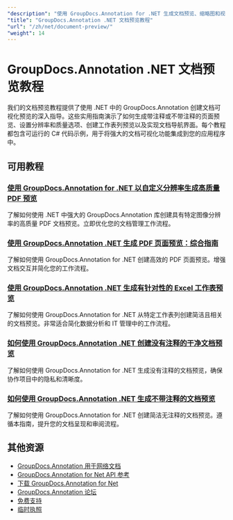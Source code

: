 ```yaml
---
"description": "使用 GroupDocs.Annotation for .NET 生成文档预览、缩略图和视觉表示的完整教程。"
"title": "GroupDocs.Annotation .NET 文档预览教程"
"url": "/zh/net/document-preview/"
"weight": 14
---
```


# GroupDocs.Annotation .NET 文档预览教程

我们的文档预览教程提供了使用 .NET 中的 GroupDocs.Annotation 创建文档可视化预览的深入指导。这些实用指南演示了如何生成带注释或不带注释的页面预览、设置分辨率和质量选项、创建工作表列预览以及实现文档导航界面。每个教程都包含可运行的 C# 代码示例，用于将强大的文档可视化功能集成到您的应用程序中。

## 可用教程

### [使用 GroupDocs.Annotation for .NET 以自定义分辨率生成高质量 PDF 预览](./generate-pdf-previews-custom-resolutions-groupdocs/)
了解如何使用 .NET 中强大的 GroupDocs.Annotation 库创建具有特定图像分辨率的高质量 PDF 文档预览。立即优化您的文档管理工作流程。

### [使用 GroupDocs.Annotation .NET 生成 PDF 页面预览：综合指南](./generate-pdf-page-previews-groupdocs-annotation-net/)
了解如何使用 GroupDocs.Annotation for .NET 创建高效的 PDF 页面预览。增强文档交互并简化您的工作流程。

### [使用 GroupDocs.Annotation .NET 生成有针对性的 Excel 工作表预览](./groupdocs-annotation-net-create-previews-worksheet-columns/)
了解如何使用 GroupDocs.Annotation for .NET 从特定工作表列创建简洁且相关的文档预览。非常适合简化数据分析和 IT 管理中的工作流程。

### [如何使用 GroupDocs.Annotation .NET 创建没有注释的干净文档预览](./create-document-preview-without-annotations-groupdocs-dotnet/)
了解如何使用 GroupDocs.Annotation for .NET 生成没有注释的文档预览，确保协作项目中的隐私和清晰度。

### [如何使用 GroupDocs.Annotation .NET 生成不带注释的文档预览](./groupdocs-annotation-net-document-preview-no-comments/)
了解如何使用 GroupDocs.Annotation for .NET 创建简洁无注释的文档预览。遵循本指南，提升您的文档呈现和审阅流程。

## 其他资源

- [GroupDocs.Annotation 用于网络文档](https://docs.groupdocs.com/annotation/net/)
- [GroupDocs.Annotation for Net API 参考](https://reference.groupdocs.com/annotation/net/)
- [下载 GroupDocs.Annotation for Net](https://releases.groupdocs.com/annotation/net/)
- [GroupDocs.Annotation 论坛](https://forum.groupdocs.com/c/annotation)
- [免费支持](https://forum.groupdocs.com/)
- [临时执照](https://purchase.groupdocs.com/temporary-license/)